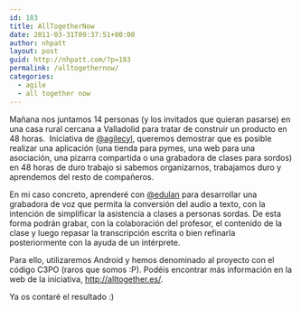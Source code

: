 ```yaml
---
id: 183
title: AllTogetherNow
date: 2011-03-31T09:37:51+00:00
author: nhpatt
layout: post
guid: http://nhpatt.com/?p=183
permalink: /alltogethernow/
categories:
  - agile
  - all together now
---
```

Mañana nos juntamos 14 personas (y los invitados que quieran pasarse) en una casa rural cercana a Valladolid para tratar de construir un producto en 48 horas.  Iniciativa de [@agilecyl](https://twitter.com/agilecyl), queremos demostrar que es posible realizar una aplicación (una tienda para pymes, una web para una asociación, una pizarra compartida o una grabadora de clases para sordos) en 48 horas de duro trabajo si sabemos organizarnos, trabajamos duro y aprendemos del resto de compañeros.

En mi caso concreto, aprenderé con [@edulan](https://twitter.com/edulan) para desarrollar una grabadora de voz que permita la conversión del audio a texto, con la intención de simplificar la asistencia a clases a personas sordas. De esta forma podrán grabar, con la colaboración del profesor, el contenido de la clase y luego repasar la transcripción escrita o bien refinarla posteriormente con la ayuda de un intérprete.

Para ello, utilizaremos Android y hemos denominado al proyecto con el código C3PO (raros que somos :P). Podéis encontrar más información en la web de la iniciativa, <http://alltogether.es/>.

Ya os contaré el resultado :)


